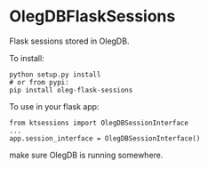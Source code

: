 OlegDBFlaskSessions
========================

Flask sessions stored in OlegDB.

To install:
```
python setup.py install
# or from pypi:
pip install oleg-flask-sessions
```


To use in your flask app:
```
from ktsessions import OlegDBSessionInterface
...
app.session_interface = OlegDBSessionInterface()
```

make sure OlegDB is running somewhere.
